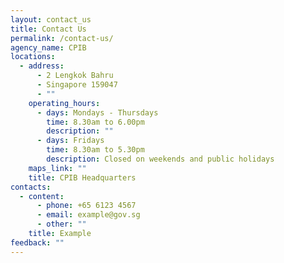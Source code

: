 ```yaml
---
layout: contact_us
title: Contact Us
permalink: /contact-us/
agency_name: CPIB
locations:
  - address:
      - 2 Lengkok Bahru
      - Singapore 159047
      - ""
    operating_hours:
      - days: Mondays - Thursdays
        time: 8.30am to 6.00pm
        description: ""
      - days: Fridays
        time: 8.30am to 5.30pm
        description: Closed on weekends and public holidays
    maps_link: ""
    title: CPIB Headquarters
contacts:
  - content:
      - phone: +65 6123 4567
      - email: example@gov.sg
      - other: ""
    title: Example
feedback: ""
---
```

